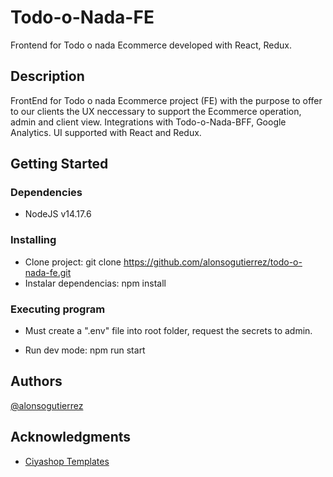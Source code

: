 # Todo-o-Nada-FE

Frontend for Todo o nada Ecommerce developed with React, Redux.

## Description

FrontEnd for Todo o nada Ecommerce project (FE) with the purpose to offer to our clients the UX neccessary to support the Ecommerce operation, admin and client view.
Integrations with Todo-o-Nada-BFF, Google Analytics.
UI supported with React and Redux.

## Getting Started

### Dependencies

- NodeJS v14.17.6

### Installing

- Clone project: git clone https://github.com/alonsogutierrez/todo-o-nada-fe.git
- Instalar dependencias: npm install

### Executing program

- Must create a ".env" file into root folder, request the secrets to admin.

- Run dev mode: npm run start

## Authors

[@alonsogutierrez](https://www.linkedin.com/in/alonso-guti%C3%A9rrez-b27370126/)

## Acknowledgments

- [Ciyashop Templates](https://ciyashop.potenzaglobalsolutions.com/home-default/)
